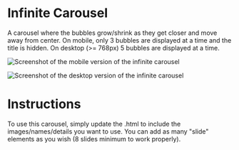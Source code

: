# Infinite Carousel
A carousel where the bubbles grow/shrink as they get closer and move away from center. On mobile, only 3 bubbles are displayed at a time and the title is hidden. On desktop (>= 768px) 5 bubbles are displayed at a time.

![Screenshot of the mobile version of the infinite carousel](https://github.com/hokiecanada/InfiniteCarousel/blob/main/screenshot-mobile.png)

![Screenshot of the desktop version of the infinite carousel](https://github.com/hokiecanada/InfiniteCarousel/blob/main/screenshot-desktop.png)

# Instructions
To use this carousel, simply update the .html to include the images/names/details you want to use. You can add as many "slide" elements as you wish (8 slides minimum to work properly).
